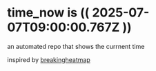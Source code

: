 # time_now is (( 2025-07-07T09:00:00.767Z ))

an automated repo that shows the currnent time

inspired by [breakingheatmap](https://github.com/breakingheatmap/breakingheatmap)